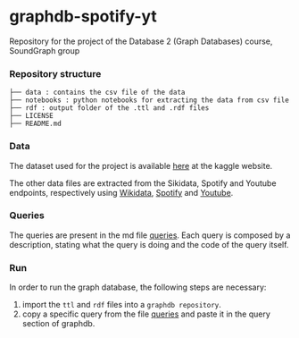# graphdb-spotify-yt
Repository for the project of the Database 2 (Graph Databases) course, SoundGraph group
### Repository structure
```
├── data : contains the csv file of the data
├── notebooks : python notebooks for extracting the data from csv file
├── rdf : output folder of the .ttl and .rdf files
├── LICENSE
├── README.md
```

### Data
The dataset used for the project is available [here](https://www.kaggle.com/datasets/salvatorerastelli/spotify-and-youtube) at the kaggle website.

The other data files are extracted from the Sikidata, Spotify and Youtube endpoints, respectively using [Wikidata](notebooks/wikidata_api.ipynb),
[Spotify](notebooks/spotify.ipynb) and [Youtube](notebooks/youtube_api_channels.ipynb).

### Queries
The queries are present in the md file [queries](queries.md). Each query is composed by a description, stating what the query is doing and the code of the query itself.

### Run
In order to run the graph database, the following steps are necessary:

1. import the ```ttl``` and ```rdf``` files into a  ```graphdb repository```.
2. copy a specific query from the file [queries](queries.md) and paste it in the query section of graphdb.